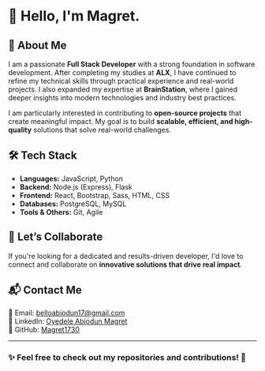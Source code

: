 # 👋 Hello, I'm Magret.  

## 🚀 About Me  
I am a passionate **Full Stack Developer** with a strong foundation in software development. After completing my studies at **ALX**, I have continued to refine my technical skills through practical experience and real-world projects. I also expanded my expertise at **BrainStation**, where I gained deeper insights into modern technologies and industry best practices.  

I am particularly interested in contributing to **open-source projects** that create meaningful impact. My goal is to build **scalable, efficient, and high-quality** solutions that solve real-world challenges.  

## 🛠️ Tech Stack  
- **Languages:** JavaScript, Python  
- **Backend:** Node.js (Express), Flask  
- **Frontend:** React, Bootstrap, Sass, HTML, CSS  
- **Databases:** PostgreSQL, MySQL  
- **Tools & Others:** Git, Agile  

## 🤝 Let’s Collaborate  
If you're looking for a dedicated and results-driven developer, I'd love to connect and collaborate on **innovative solutions that drive real impact**.  

## 📬 Contact Me  
📧 Email: [belloabiodun17@gmail.com](mailto:belloabiodun17@gmail.com)  
💼 LinkedIn: [Oyedele Abiodun Magret](https://www.linkedin.com/in/oyedele-abiodun/)  
🚀 GitHub: [Magret1730](https://github.com/Magret1730)  

---

### ✨ Feel free to check out my repositories and contributions! 🚀



